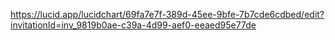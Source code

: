 https://lucid.app/lucidchart/69fa7e7f-389d-45ee-9bfe-7b7cde6cdbed/edit?invitationId=inv_9819b0ae-c39a-4d99-aef0-eeaed95e77de
